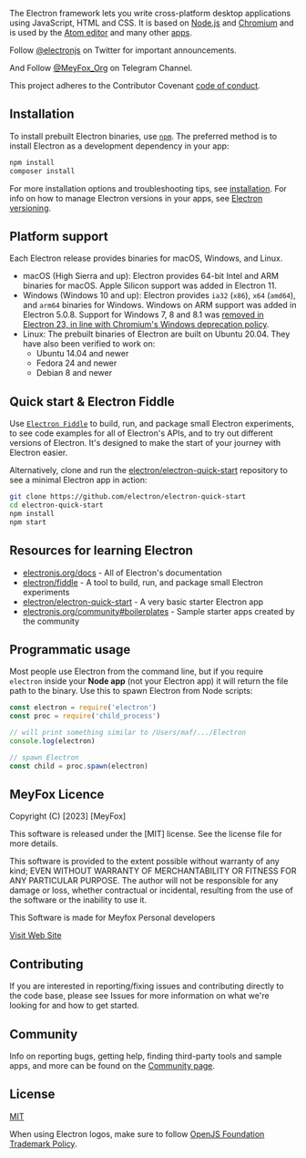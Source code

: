 The Electron framework lets you write cross-platform desktop applications
using JavaScript, HTML and CSS. It is based on [Node.js](https://nodejs.org/) and
[Chromium](https://www.chromium.org) and is used by the [Atom
editor](https://github.com/atom/atom) and many other [apps](https://electronjs.org/apps).

Follow [@electronjs](https://twitter.com/electronjs) on Twitter for important
announcements.

And Follow [@MeyFox_Org](https://meyfox_org.t.me) on Telegram Channel.

This project adheres to the Contributor Covenant
[code of conduct](https://github.com/electron/electron/tree/main/CODE_OF_CONDUCT.md).

## Installation

To install prebuilt Electron binaries, use [`npm`](https://docs.npmjs.com/).
The preferred method is to install Electron as a development dependency in your
app:

```sh
npm install
composer install
```

For more installation options and troubleshooting tips, see
[installation](docs/tutorial/installation.md). For info on how to manage Electron versions in your apps, see
[Electron versioning](docs/tutorial/electron-versioning.md).

## Platform support

Each Electron release provides binaries for macOS, Windows, and Linux.

* macOS (High Sierra and up): Electron provides 64-bit Intel and ARM binaries for macOS. Apple Silicon support was added in Electron 11.
* Windows (Windows 10 and up): Electron provides `ia32` (`x86`), `x64` (`amd64`), and `arm64` binaries for Windows. Windows on ARM support was added in Electron 5.0.8. Support for Windows 7, 8 and 8.1 was [removed in Electron 23, in line with Chromium's Windows deprecation policy](https://www.electronjs.org/blog/windows-7-to-8-1-deprecation-notice).
* Linux: The prebuilt binaries of Electron are built on Ubuntu 20.04. They have also been verified to work on:
  * Ubuntu 14.04 and newer
  * Fedora 24 and newer
  * Debian 8 and newer

## Quick start & Electron Fiddle

Use [`Electron Fiddle`](https://github.com/electron/fiddle)
to build, run, and package small Electron experiments, to see code examples for all of Electron's APIs, and
to try out different versions of Electron. It's designed to make the start of your journey with
Electron easier.

Alternatively, clone and run the
[electron/electron-quick-start](https://github.com/electron/electron-quick-start)
repository to see a minimal Electron app in action:

```sh
git clone https://github.com/electron/electron-quick-start
cd electron-quick-start
npm install
npm start
```

## Resources for learning Electron

* [electronjs.org/docs](https://electronjs.org/docs) - All of Electron's documentation
* [electron/fiddle](https://github.com/electron/fiddle) - A tool to build, run, and package small Electron experiments
* [electron/electron-quick-start](https://github.com/electron/electron-quick-start) - A very basic starter Electron app
* [electronjs.org/community#boilerplates](https://electronjs.org/community#boilerplates) - Sample starter apps created by the community

## Programmatic usage

Most people use Electron from the command line, but if you require `electron` inside
your **Node app** (not your Electron app) it will return the file path to the
binary. Use this to spawn Electron from Node scripts:

```javascript
const electron = require('electron')
const proc = require('child_process')

// will print something similar to /Users/maf/.../Electron
console.log(electron)

// spawn Electron
const child = proc.spawn(electron)
```

## MeyFox Licence

Copyright (C) [2023] [MeyFox]

 This software is released under the [MIT] license.  See the license file for more details.

 This software is provided to the extent possible without warranty of any kind;  EVEN WITHOUT WARRANTY OF MERCHANTABILITY OR FITNESS FOR ANY PARTICULAR PURPOSE.  The author will not be responsible for any damage or loss, whether contractual or incidental, resulting from the use of the software or the inability to use it.  
 
 This Software is made for Meyfox Personal developers
  
 [Visit Web Site](https://meyfox.ir)


## Contributing

If you are interested in reporting/fixing issues and contributing directly to the code base, please see Issues for more information on what we're looking for and how to get started.

## Community

Info on reporting bugs, getting help, finding third-party tools and sample apps,
and more can be found on the [Community page](https://meyfox.ir).

## License

[MIT](https://github.com/MEY-FOX-STUDIOS/Desktop-web-app/blob/main/LICENSE)

When using Electron logos, make sure to follow [OpenJS Foundation Trademark Policy](https://openjsf.org/wp-content/uploads/sites/84/2021/01/OpenJS-Foundation-Trademark-Policy-2021-01-12.docx.pdf).
